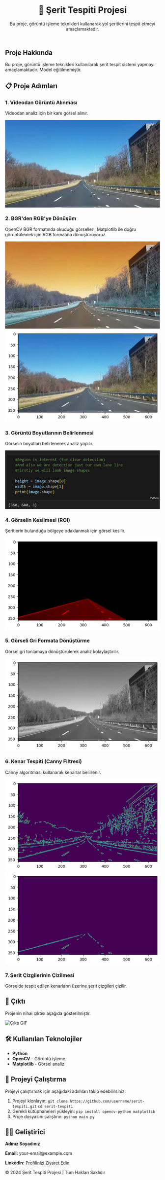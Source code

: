 

<header>
    <h1>🚗 Şerit Tespiti Projesi</h1>
    <p>Bu proje, görüntü işleme teknikleri kullanarak yol şeritlerini tespit etmeyi amaçlamaktadır.</p>
</header>

## Proje Hakkında
Bu proje, görüntü işleme teknikleri kullanılarak şerit tespit sistemi yapmayı amaçlamaktadır. Model eğitilmemiştir.
<section>
<h2>📋 Proje Adımları</h2>

<h3>1. Videodan Görüntü Alınması</h3>
<p>Videodan analiz için bir kare görsel alınır.</p>
<img src="Images/test.png" alt="Videodan Görüntü Alınması">

<h3>2. BGR'den RGB'ye Dönüşüm</h3>
<p>OpenCV BGR formatında okuduğu görselleri, Matplotlib ile doğru görüntülemek için RGB formatına dönüştürüyoruz.</p>
<img src="Images/BGRtoRGB.png" alt="BGR Formatı">
<img src="Images/Matplotlib.png" alt="RGB Formatı">

<h3>3. Görüntü Boyutlarının Belirlenmesi</h3>
<p>Görselin boyutları belirlenerek analiz yapılır.</p>
<img src="Images/Shape.png" alt="Görsel Boyutları">

<h3>4. Görselin Kesilmesi (ROI)</h3>
<p>Şeritlerin bulunduğu bölgeye odaklanmak için görsel kesilir.</p>
<img src="Images/Cropped_Image.png" alt="Kesilmiş Görsel">

<h3>5. Görseli Gri Formata Dönüştürme</h3>
<p>Görsel gri tonlamaya dönüştürülerek analiz kolaylaştırılır.</p>
<img src="Images/Gray.png" alt="Gri Tonlama">

<h3>6. Kenar Tespiti (Canny Filtresi)</h3>
<p>Canny algoritması kullanarak kenarlar belirlenir.</p>
<img src="Images/Canny.png" alt="Canny Filtresi">
<img src="Images/Cropped_Canny.png" alt="Kesilmiş Canny Görseli">

<h3>7. Şerit Çizgilerinin Çizilmesi</h3>
<p>Görselde tespit edilen kenarların üzerine şerit çizgileri çizilir.</p>
</section>

<section class="output-gif">
    <h2>🎥 Çıktı</h2>
    <p>Projenin nihai çıktısı aşağıda gösterilmiştir.</p>
    <img src="Videos/output_gif.gif" alt="Çıktı GIF">
</section>

<section>
    <h2>🛠️ Kullanılan Teknolojiler</h2>
    <div class="technologies">
        <ul>
            <li><strong>Python</strong></li>
            <li><strong>OpenCV</strong> - Görüntü işleme</li>
            <li><strong>Matplotlib</strong> - Görsel analiz</li>
        </ul>
    </div>
</section>

<section>
    <h2>📂 Projeyi Çalıştırma</h2>
    <div class="how-to-run">
        <p>Projeyi çalıştırmak için aşağıdaki adımları takip edebilirsiniz:</p>
        <ol>
            <li>Projeyi klonlayın:  
                <code>git clone https://github.com/username/serit-tespiti.git</code>  
                <code>cd serit-tespiti</code>
            </li>
            <li>Gerekli kütüphaneleri yükleyin:  
                <code>pip install opencv-python matplotlib</code>
            </li>
            <li>Proje dosyasını çalıştırın:  
                <code>python main.py</code>
            </li>
        </ol>
    </div>
</section>

<section>
    <h2>👨‍💻 Geliştirici</h2>
    <p><strong>Adınız Soyadınız</strong></p>
    <p><strong>Email:</strong> your-email@example.com</p>
    <p><strong>LinkedIn:</strong> <a href="https://linkedin.com/in/yourname" target="_blank">Profilinizi Ziyaret Edin</a></p>
</section>

<footer>
    <p>© 2024 Şerit Tespiti Projesi | Tüm Hakları Saklıdır</p>
</footer>

</body>
</html>
